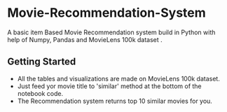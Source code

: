 # Movie-Recommendation-System
A basic item Based Movie Recommendation system build in Python with help of Numpy, Pandas and MovieLens 100k dataset .

## Getting Started
* All the tables and visualizations are made on MovieLens 100k dataset.<br>
* Just feed yor movie title to 'similar' method at the bottom of the notebook code.<br>
* The Recommendation system returns top 10 similar movies for you.<br>
